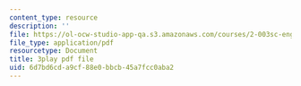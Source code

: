 ```yaml
---
content_type: resource
description: ''
file: https://ol-ocw-studio-app-qa.s3.amazonaws.com/courses/2-003sc-engineering-dynamics-fall-2011/6d7bd6cda9cf88e0bbcb45a7fcc0aba2_mB_rrEN_Ltc.pdf
file_type: application/pdf
resourcetype: Document
title: 3play pdf file
uid: 6d7bd6cd-a9cf-88e0-bbcb-45a7fcc0aba2
---
```

